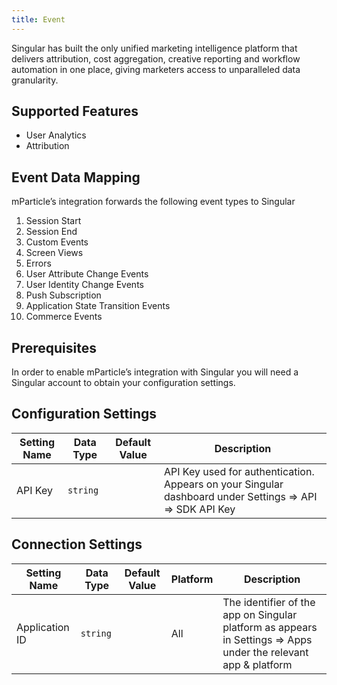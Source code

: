 ```yaml
---
title: Event
---
```


Singular has built the only unified marketing intelligence platform that delivers attribution, cost aggregation, creative reporting and workflow automation in one place, giving marketers access to unparalleled data granularity.

## Supported Features

* User Analytics
* Attribution

## Event Data Mapping

mParticle’s integration forwards the following event types to Singular 

1. Session Start
2. Session End
3. Custom Events
4. Screen Views
5. Errors
6. User Attribute Change Events
7. User Identity Change Events
8. Push Subscription
9. Application State Transition Events
10. Commerce Events

## Prerequisites

In order to enable mParticle’s integration with Singular you will need a Singular account to obtain your configuration settings.

## Configuration Settings

Setting Name| Data Type | Default Value | Description
|---|---|---|---|
API Key | `string` | | API Key used for authentication. Appears on your Singular dashboard under Settings => API => SDK API Key

## Connection Settings

Setting Name| Data Type | Default Value | Platform | Description
|---|---|---|---|---|
Application ID | `string` | | All | The identifier of the app on Singular platform as appears in Settings => Apps under the relevant app & platform

